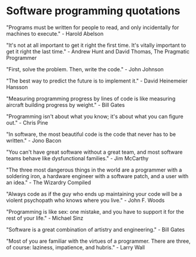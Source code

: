 # Software programming quotations

"Programs must be written for people to read, and only incidentally for machines to execute." - Harold Abelson

"It's not at all important to get it right the first time. It's vitally important to get it right the last time." - Andrew Hunt and David Thomas, The Pragmatic Programmer

"First, solve the problem. Then, write the code." - John Johnson

"The best way to predict the future is to implement it." - David Heinemeier Hansson

"Measuring programming progress by lines of code is like measuring aircraft building progress by weight." - Bill Gates

"Programming isn't about what you know; it's about what you can figure out." - Chris Pine

"In software, the most beautiful code is the code that never has to be written." - Jono Bacon

"You can't have great software without a great team, and most software teams behave like dysfunctional families." - Jim McCarthy

"The three most dangerous things in the world are a programmer with a soldering iron, a hardware engineer with a software patch, and a user with an idea." - The Wizardry Compiled

"Always code as if the guy who ends up maintaining your code will be a violent psychopath who knows where you live." - John F. Woods

"Programming is like sex: one mistake, and you have to support it for the rest of your life." - Michael Sinz

"Software is a great combination of artistry and engineering." - Bill Gates

"Most of you are familiar with the virtues of a programmer. There are three, of course: laziness, impatience, and hubris." - Larry Wall

